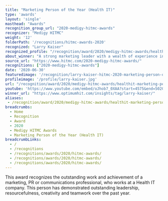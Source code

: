 ```yaml
---
title: "Marketing Person of the Year (Health IT)"
type: 'awards'
layout: 'single'
masthead: "Awards"
recognition_group_url: "2020-medigy-hitmc-awards"
recognizer: "Medigy HITMC"
weight: '12'
folderPath: '/recognitions/hitmc-awards-2020'
recognized: "Larry Kaiser"
recognized_profile: "/recognition/award/2020/medigy-hitmc-awards/healthit-marketing-person-year"
about_winner: "A strong marketing leader with a wealth of experience in Healthcare IT."
source_url: "https://www.hitmc.com/2020-medigy-hitmc-awards/"
recognitions: ["2020-medigy-hitmc-awards"]
date: '2020-06-30'
featuredimage: '/recognition/larry-kaiser-hitmc-2020-marketing-person-of-the-year.jpg'
profileimage: '/profile/larry-kaiser.jpg'
url: "/recognition/award/2020/medigy-hitmc-awards/healthit-marketing-person-year"
youtube: 'https://www.youtube.com/embed/oJhob7_0XAA?start=4575&end=5020'
winner_url: "https://www.optimumhit.com/insights/tag/larry-kaiser/"
aliases:
 - /recognition/award/2020/medigy-hitmc-awards/healthit-marketing-person-year
breadcrumbs:
  - Home
  - Recognition
  - Award
  - 2020
  - Medigy HITMC Awards
  - Marketing Person of the Year (Health IT)
breadcrumbLinks:
  - /
  - /recognitions
  - /recognitions/awards/2020/hitmc-awards/
  - /recognitions/awards/2020/hitmc-awards/
  - /recognitions/awards/2020/hitmc-awards/
---
```


This award recognizes the outstanding work and achievement of a marketing, PR or communications professional, who works at a Health IT company. This person has demonstrated outstanding leadership, resourcefulness, creativity and teamwork over the past year.